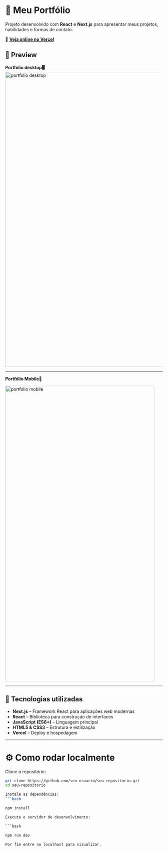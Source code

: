 # 🌟 Meu Portfólio  

Projeto desenvolvido com **React** e **Next.js** para apresentar meus projetos, habilidades e formas de contato.  

🔗 **[Veja online no Vercel](https://portfolio-emilyfontana-jpne-mmh8fq683-emilyyfontanas-projects.vercel.app?_vercel_share=I7LftHNEDkw2ck2d4tX25Xs8GDxf899A)**  

## 📸 Preview

**Portfólio desktop🖥️**
<img width="1917" height="940" alt="portfolio desktop" src="https://github.com/user-attachments/assets/6a373484-2914-4d09-9324-8c6362869d65" />

---

**Portfólio Mobile📱**

<img width="477" height="942" alt="portfolio mobile" src="https://github.com/user-attachments/assets/9cabcad0-1fcd-4623-b9e1-b8c3178228bf" />

---

## 🚀 Tecnologias utilizadas  
- **Next.js** – Framework React para aplicações web modernas  
- **React** – Biblioteca para construção de interfaces  
- **JavaScript (ES6+)** – Linguagem principal  
- **HTML5 & CSS3** – Estrutura e estilização  
- **Vercel** – Deploy e hospedagem  

---
# ⚙️ Como rodar localmente  

Clone o repositório:  
```bash
git clone https://github.com/seu-usuario/seu-repositorio.git
cd seu-repositorio

Instale as dependências:
```bash

npm install

Execute o servidor de desenvolvimento:

```bash

npm run dev

Por fim entre no localhost para vizualizar.

